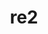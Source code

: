 ---
title: "re2"
layout: cache
categories: [package, develop]
meta: {"versions": ["2021-06-01"], "compilers": ["apple-clang@=14.0.0", "apple-clang@=14.0.3", "gcc@=11.3.0", "gcc@=7.3.1"], "oss": ["amzn2", "ubuntu22.04", "ventura"], "platforms": ["darwin", "linux"], "targets": ["aarch64", "ivybridge", "x86_64_v3"], "stacks": ["ml-darwin-aarch64-mps", "ml-linux-x86_64-cpu", "ml-linux-x86_64-cuda", "ml-linux-x86_64-rocm", "root"], "num_specs": 13, "num_specs_by_stack": {"root": 13, "ml-darwin-aarch64-mps": 3, "ml-linux-x86_64-cpu": 3, "ml-linux-x86_64-rocm": 3, "ml-linux-x86_64-cuda": 3}}
spec_details: [{"hash": "xlkmubrhxwj2v4a35m2d47fecqobupnc", "compiler": "apple-clang@=14.0.0", "versions": ["2021-06-01"], "os": "ventura", "platform": "darwin", "target": "aarch64", "variants": ["build_system=cmake", "build_type=Release", "generator=make", "~ipo", "+pic", "+shared"], "stacks": ["root", "ml-darwin-aarch64-mps"], "size": "-", "tarball": "https://binaries.spack.io/develop/build_cache/darwin-ventura-aarch64/apple-clang-14.0.0/re2-2021-06-01/darwin-ventura-aarch64-apple-clang-14.0.0-re2-2021-06-01-xlkmubrhxwj2v4a35m2d47fecqobupnc.spack"}, {"hash": "vuhe5ynvxzllf5h4agz2elw6uhuvhx2h", "compiler": "apple-clang@=14.0.0", "versions": ["2021-06-01"], "os": "ventura", "platform": "darwin", "target": "aarch64", "variants": ["build_system=cmake", "build_type=Release", "generator=make", "~ipo", "+pic", "+shared"], "stacks": ["root", "ml-darwin-aarch64-mps"], "size": "-", "tarball": "https://binaries.spack.io/develop/build_cache/darwin-ventura-aarch64/apple-clang-14.0.0/re2-2021-06-01/darwin-ventura-aarch64-apple-clang-14.0.0-re2-2021-06-01-vuhe5ynvxzllf5h4agz2elw6uhuvhx2h.spack"}, {"hash": "nhfan4begsu5efed6cqufqcz4qj5land", "compiler": "apple-clang@=14.0.3", "versions": ["2021-06-01"], "os": "ventura", "platform": "darwin", "target": "aarch64", "variants": ["build_system=cmake", "build_type=Release", "generator=make", "~ipo", "+pic", "+shared"], "stacks": ["root", "ml-darwin-aarch64-mps"], "size": "-", "tarball": "https://binaries.spack.io/develop/build_cache/darwin-ventura-aarch64/apple-clang-14.0.3/re2-2021-06-01/darwin-ventura-aarch64-apple-clang-14.0.3-re2-2021-06-01-nhfan4begsu5efed6cqufqcz4qj5land.spack"}, {"hash": "jhqflpkgo7wzkvzsu7vxeaghuj4z2l7j", "compiler": "gcc@=7.3.1", "versions": ["2021-06-01"], "os": "amzn2", "platform": "linux", "target": "ivybridge", "variants": ["build_system=cmake", "build_type=RelWithDebInfo", "~ipo", "+pic", "+shared"], "stacks": ["root"], "size": "-", "tarball": "https://binaries.spack.io/develop/build_cache/linux-amzn2-ivybridge/gcc-7.3.1/re2-2021-06-01/linux-amzn2-ivybridge-gcc-7.3.1-re2-2021-06-01-jhqflpkgo7wzkvzsu7vxeaghuj4z2l7j.spack"}, {"hash": "lrumlmuf2gvpcqikzcok3fqpx4moeja5", "compiler": "gcc@=7.3.1", "versions": ["2021-06-01"], "os": "amzn2", "platform": "linux", "target": "ivybridge", "variants": ["build_system=cmake", "build_type=RelWithDebInfo", "~ipo", "+pic", "+shared"], "stacks": ["root"], "size": "-", "tarball": "https://binaries.spack.io/develop/build_cache/linux-amzn2-ivybridge/gcc-7.3.1/re2-2021-06-01/linux-amzn2-ivybridge-gcc-7.3.1-re2-2021-06-01-lrumlmuf2gvpcqikzcok3fqpx4moeja5.spack"}, {"hash": "uzxv2wjvkeikrrh3jezkfscscdeeanwb", "compiler": "gcc@=7.3.1", "versions": ["2021-06-01"], "os": "amzn2", "platform": "linux", "target": "x86_64_v3", "variants": ["build_type=RelWithDebInfo", "~ipo", "+pic", "+shared"], "stacks": ["root"], "size": "-", "tarball": "https://binaries.spack.io/develop/build_cache/linux-amzn2-x86_64_v3/gcc-7.3.1/re2-2021-06-01/linux-amzn2-x86_64_v3-gcc-7.3.1-re2-2021-06-01-uzxv2wjvkeikrrh3jezkfscscdeeanwb.spack"}, {"hash": "dhm223lyqiqnmhpcgd42sulz7q2keq5h", "compiler": "gcc@=7.3.1", "versions": ["2021-06-01"], "os": "amzn2", "platform": "linux", "target": "x86_64_v3", "variants": ["build_system=cmake", "build_type=RelWithDebInfo", "~ipo", "+pic", "+shared"], "stacks": ["root"], "size": "-", "tarball": "https://binaries.spack.io/develop/build_cache/linux-amzn2-x86_64_v3/gcc-7.3.1/re2-2021-06-01/linux-amzn2-x86_64_v3-gcc-7.3.1-re2-2021-06-01-dhm223lyqiqnmhpcgd42sulz7q2keq5h.spack"}, {"hash": "j5bp4oetgwjj6hr4phm2hcfldrlrrvif", "compiler": "gcc@=7.3.1", "versions": ["2021-06-01"], "os": "amzn2", "platform": "linux", "target": "x86_64_v3", "variants": ["build_system=cmake", "build_type=RelWithDebInfo", "~ipo", "+pic", "+shared"], "stacks": ["root"], "size": "-", "tarball": "https://binaries.spack.io/develop/build_cache/linux-amzn2-x86_64_v3/gcc-7.3.1/re2-2021-06-01/linux-amzn2-x86_64_v3-gcc-7.3.1-re2-2021-06-01-j5bp4oetgwjj6hr4phm2hcfldrlrrvif.spack"}, {"hash": "mzww565qcwxnmsxcsjr7pr67xbnvlyux", "compiler": "gcc@=7.3.1", "versions": ["2021-06-01"], "os": "amzn2", "platform": "linux", "target": "x86_64_v3", "variants": ["build_system=cmake", "build_type=RelWithDebInfo", "~ipo", "+pic", "+shared"], "stacks": ["root"], "size": "-", "tarball": "https://binaries.spack.io/develop/build_cache/linux-amzn2-x86_64_v3/gcc-7.3.1/re2-2021-06-01/linux-amzn2-x86_64_v3-gcc-7.3.1-re2-2021-06-01-mzww565qcwxnmsxcsjr7pr67xbnvlyux.spack"}, {"hash": "hchmz3zxvgatrzjvtkyvx5eiukzh4i54", "compiler": "gcc@=7.3.1", "versions": ["2021-06-01"], "os": "amzn2", "platform": "linux", "target": "x86_64_v3", "variants": ["build_type=RelWithDebInfo", "~ipo", "+pic", "+shared"], "stacks": ["root"], "size": "-", "tarball": "https://binaries.spack.io/develop/build_cache/linux-amzn2-x86_64_v3/gcc-7.3.1/re2-2021-06-01/linux-amzn2-x86_64_v3-gcc-7.3.1-re2-2021-06-01-hchmz3zxvgatrzjvtkyvx5eiukzh4i54.spack"}, {"hash": "j7wia7wc4qmd6rr3s7xoysjlmfmapalq", "compiler": "gcc@=7.3.1", "versions": ["2021-06-01"], "os": "amzn2", "platform": "linux", "target": "x86_64_v3", "variants": ["build_system=cmake", "build_type=RelWithDebInfo", "generator=make", "~ipo", "+pic", "+shared"], "stacks": ["ml-linux-x86_64-cpu", "ml-linux-x86_64-rocm", "root", "ml-linux-x86_64-cuda"], "size": "-", "tarball": "https://binaries.spack.io/develop/build_cache/linux-amzn2-x86_64_v3/gcc-7.3.1/re2-2021-06-01/linux-amzn2-x86_64_v3-gcc-7.3.1-re2-2021-06-01-j7wia7wc4qmd6rr3s7xoysjlmfmapalq.spack"}, {"hash": "hzzpudfqxxaxrcm5t4t2u7wb6micrg6h", "compiler": "gcc@=11.3.0", "versions": ["2021-06-01"], "os": "ubuntu22.04", "platform": "linux", "target": "x86_64_v3", "variants": ["build_system=cmake", "build_type=RelWithDebInfo", "generator=make", "~ipo", "+pic", "+shared"], "stacks": ["ml-linux-x86_64-cpu", "ml-linux-x86_64-rocm", "root", "ml-linux-x86_64-cuda"], "size": "-", "tarball": "https://binaries.spack.io/develop/build_cache/linux-ubuntu22.04-x86_64_v3/gcc-11.3.0/re2-2021-06-01/linux-ubuntu22.04-x86_64_v3-gcc-11.3.0-re2-2021-06-01-hzzpudfqxxaxrcm5t4t2u7wb6micrg6h.spack"}, {"hash": "xdzntpdyifel63xdnvuvelndpon6et4s", "compiler": "gcc@=11.3.0", "versions": ["2021-06-01"], "os": "ubuntu22.04", "platform": "linux", "target": "x86_64_v3", "variants": ["build_system=cmake", "build_type=Release", "generator=make", "~ipo", "+pic", "+shared"], "stacks": ["ml-linux-x86_64-cpu", "ml-linux-x86_64-rocm", "root", "ml-linux-x86_64-cuda"], "size": "-", "tarball": "https://binaries.spack.io/develop/build_cache/linux-ubuntu22.04-x86_64_v3/gcc-11.3.0/re2-2021-06-01/linux-ubuntu22.04-x86_64_v3-gcc-11.3.0-re2-2021-06-01-xdzntpdyifel63xdnvuvelndpon6et4s.spack"}]
---